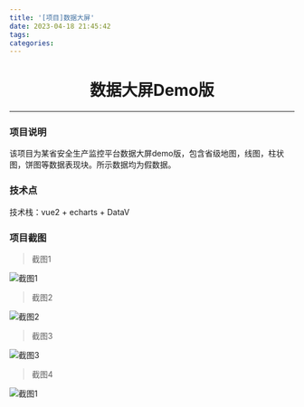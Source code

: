```yaml
---
title: '[项目]数据大屏'
date: 2023-04-18 21:45:42
tags:
categories:
---
```


# <center>数据大屏Demo版</center>

---------

### 项目说明
该项目为某省安全生产监控平台数据大屏demo版，包含省级地图，线图，柱状图，饼图等数据表现块。所示数据均为假数据。


### 技术点
技术栈：vue2 + echarts + DataV


### 项目截图
>截图1

![截图1](/images/ty数据大屏/dataroom-1.png "截图1")

>截图2

![截图2](/images/ty数据大屏/dataroom-1.png "截图2")

>截图3

![截图3](/images/ty数据大屏/dataroom-1.png "截图3")

>截图4

![截图1](/images/ty数据大屏/dataroom-1.png "截图4")
